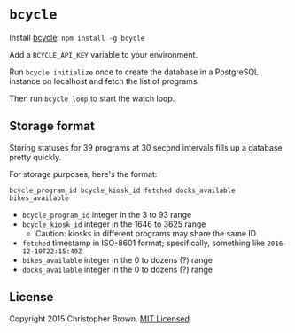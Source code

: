 # `bcycle`

Install [bcycle](https://www.npmjs.com/package/bcycle): `npm install -g bcycle`

Add a `BCYCLE_API_KEY` variable to your environment.

Run `bcycle initialize` once to create the database in a PostgreSQL instance on localhost and fetch the list of programs.

Then run `bcycle loop` to start the watch loop.


## Storage format

Storing statuses for 39 programs at 30 second intervals fills up a database pretty quickly.

For storage purposes, here's the format:

    bcycle_program_id bcycle_kiosk_id fetched docks_available bikes_available

* `bcycle_program_id` integer in the 3 to 93 range
* `bcycle_kiosk_id` integer in the 1646 to 3625 range
  - Caution: kiosks in different programs may share the same ID
* `fetched` timestamp in ISO-8601 format; specifically, something like `2016-12-10T22:15:49Z`
* `bikes_available` integer in the 0 to dozens (?) range
* `docks_available` integer in the 0 to dozens (?) range


## License

Copyright 2015 Christopher Brown. [MIT Licensed](http://chbrown.github.io/licenses/MIT/#2015).
